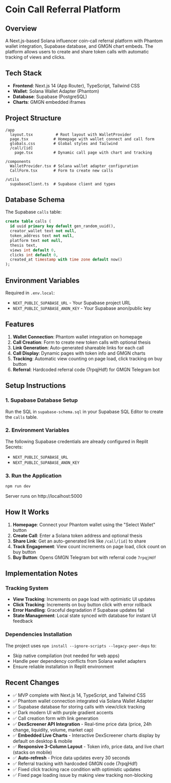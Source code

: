 # Coin Call Referral Platform

## Overview
A Next.js-based Solana influencer coin-call referral platform with Phantom wallet integration, Supabase database, and GMGN chart embeds. The platform allows users to create and share token calls with automatic tracking of views and clicks.

## Tech Stack
- **Frontend**: Next.js 14 (App Router), TypeScript, Tailwind CSS
- **Wallet**: Solana Wallet Adapter (Phantom)
- **Database**: Supabase (PostgreSQL)
- **Charts**: GMGN embedded iframes

## Project Structure
```
/app
  layout.tsx          # Root layout with WalletProvider
  page.tsx           # Homepage with wallet connect and call form
  globals.css        # Global styles and Tailwind
  /call/[id]
    page.tsx         # Dynamic call page with chart and tracking

/components
  WalletProvider.tsx # Solana wallet adapter configuration
  CallForm.tsx       # Form to create new calls

/utils
  supabaseClient.ts  # Supabase client and types
```

## Database Schema
The Supabase `calls` table:
```sql
create table calls (
  id uuid primary key default gen_random_uuid(),
  creator_wallet text not null,
  token_address text not null,
  platform text not null,
  thesis text,
  views int default 0,
  clicks int default 0,
  created_at timestamp with time zone default now()
);
```

## Environment Variables
Required in `.env.local`:
- `NEXT_PUBLIC_SUPABASE_URL` - Your Supabase project URL
- `NEXT_PUBLIC_SUPABASE_ANON_KEY` - Your Supabase anon/public key

## Features
1. **Wallet Connection**: Phantom wallet integration on homepage
2. **Call Creation**: Form to create new token calls with optional thesis
3. **Link Generation**: Auto-generated shareable links for each call
4. **Call Display**: Dynamic pages with token info and GMGN charts
5. **Tracking**: Automatic view counting on page load, click tracking on buy button
6. **Referral**: Hardcoded referral code (7rpqjHdf) for GMGN Telegram bot

## Setup Instructions

### 1. Supabase Database Setup
Run the SQL in `supabase-schema.sql` in your Supabase SQL Editor to create the `calls` table.

### 2. Environment Variables
The following Supabase credentials are already configured in Replit Secrets:
- `NEXT_PUBLIC_SUPABASE_URL`
- `NEXT_PUBLIC_SUPABASE_ANON_KEY`

### 3. Run the Application
```bash
npm run dev
```
Server runs on http://localhost:5000

## How It Works

1. **Homepage**: Connect your Phantom wallet using the "Select Wallet" button
2. **Create Call**: Enter a Solana token address and optional thesis
3. **Share Link**: Get an auto-generated link like `/call/[id]` to share
4. **Track Engagement**: View count increments on page load, click count on buy button
5. **Buy Button**: Opens GMGN Telegram bot with referral code `7rpqjHdf`

## Implementation Notes

### Tracking System
- **View Tracking**: Increments on page load with optimistic UI updates
- **Click Tracking**: Increments on buy button click with error rollback
- **Error Handling**: Graceful degradation if Supabase updates fail
- **State Management**: Local state synced with database for instant UI feedback

### Dependencies Installation
The project uses `npm install --ignore-scripts --legacy-peer-deps` to:
- Skip native compilation (not needed for web apps)
- Handle peer dependency conflicts from Solana wallet adapters
- Ensure reliable installation in Replit environment

## Recent Changes
- ✅ MVP complete with Next.js 14, TypeScript, and Tailwind CSS
- ✅ Phantom wallet connection integrated via Solana Wallet Adapter  
- ✅ Supabase database for storing calls with view/click tracking
- ✅ Dark modern UI with purple gradient accents
- ✅ Call creation form with link generation
- ✅ **DexScreener API Integration** - Real-time price data (price, 24h change, liquidity, volume, market cap)
- ✅ **Embedded Live Charts** - Interactive DexScreener charts display by default on desktop & mobile
- ✅ **Responsive 3-Column Layout** - Token info, price data, and live chart (stacks on mobile)
- ✅ **Auto-refresh** - Price data updates every 30 seconds
- ✅ Referral tracking with hardcoded GMGN code (7rpqjHdf)
- ✅ Fixed click tracking race condition with optimistic updates
- ✅ Fixed page loading issue by making view tracking non-blocking
